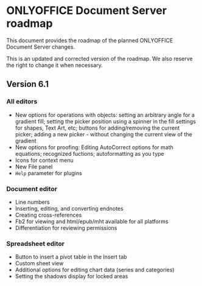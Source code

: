 # ONLYOFFICE Document Server roadmap

This document provides the roadmap of the planned ONLYOFFICE Document Server changes.

This is an updated and corrected version of the roadmap.
We also reserve the right to change it when necessary.

## Version 6.1

### All editors

* New options for operations with objects: setting an arbitrary angle for a gradient fill; setting the picker position using a spinner in the fill settings for shapes, Text Art, etc; buttons for adding/removing the current picker; adding a new picker - without changing the current view of the gradient
* New options for proofing: Editing AutoCorrect options for math equations; recognized fuctions; autoformatting as you type
* Icons for context menu
* New File panel
* `Help` parameter for plugins

### Document editor

* Line numbers
* Inserting, editing, and converting endnotes
* Creating cross-references
* Fb2 for viewing and html/epub/mht available for all platforms
* Differentiation for reviewing permissions

### Spreadsheet editor

* Button to insert a pivot table in the Insert tab
* Custom sheet view
* Additional options for editing chart data (series and categories)
* Setting the shadows display for locked areas


